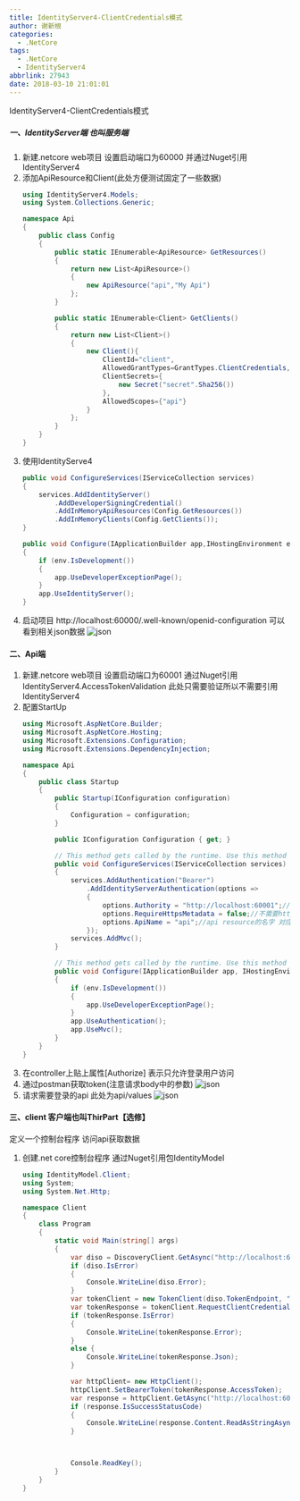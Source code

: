 ```yaml
---
title: IdentityServer4-ClientCredentials模式
author: 谢新根
categories:
  - .NetCore
tags:
  - .NetCore
  - IdentityServer4
abbrlink: 27943
date: 2018-03-10 21:01:01
---
```


IdentityServer4-ClientCredentials模式
<!-- more -->

##### 一、IdentityServer端 也叫服务端
1. 新建.netcore web项目 设置启动端口为60000 并通过Nuget引用IdentityServer4
2. 添加ApiResource和Client(此处方便测试固定了一些数据)
    ``` cs
    using IdentityServer4.Models;
    using System.Collections.Generic;

    namespace Api
    {
        public class Config
        {
            public static IEnumerable<ApiResource> GetResources()
            {
                return new List<ApiResource>()
                {
                    new ApiResource("api","My Api")
                };
            }

            public static IEnumerable<Client> GetClients()
            {
                return new List<Client>()
                {
                    new Client(){
                        ClientId="client",
                        AllowedGrantTypes=GrantTypes.ClientCredentials,
                        ClientSecrets={
                            new Secret("secret".Sha256())
                        },
                        AllowedScopes={"api"}
                    }
                };
            }
        }
    }
    ```
3. 使用IdentityServe4
    ``` cs
    public void ConfigureServices(IServiceCollection services)
    {
        services.AddIdentityServer()
            .AddDeveloperSigningCredential()
            .AddInMemoryApiResources(Config.GetResources())
            .AddInMemoryClients(Config.GetClients());
    }

    public void Configure(IApplicationBuilder app,IHostingEnvironment env)
    {
        if (env.IsDevelopment())
        {
            app.UseDeveloperExceptionPage();
        }
        app.UseIdentityServer();
    }
    ```
4. 启动项目 http://localhost:60000/.well-known/openid-configuration 可以看到相关json数据
![json](https://cdn.jsdelivr.net/gh/xiexingen/blog/assets/images/dotnetcore/identityserver4/01/1-0401.png)

#### 二、Api端
1. 新建.netcore web项目 设置启动端口为60001 
通过Nuget引用IdentityServer4.AccessTokenValidation 此处只需要验证所以不需要引用IdentityServer4
2. 配置StartUp
    ``` cs
    using Microsoft.AspNetCore.Builder;
    using Microsoft.AspNetCore.Hosting;
    using Microsoft.Extensions.Configuration;
    using Microsoft.Extensions.DependencyInjection;

    namespace Api
    {
        public class Startup
        {
            public Startup(IConfiguration configuration)
            {
                Configuration = configuration;
            }

            public IConfiguration Configuration { get; }

            // This method gets called by the runtime. Use this method to add services to the container.
            public void ConfigureServices(IServiceCollection services)
            {
                services.AddAuthentication("Bearer")
                    .AddIdentityServerAuthentication(options =>
                    {
                        options.Authority = "http://localhost:60001";//设置认证服务器地址
                        options.RequireHttpsMetadata = false;//不需要https
                        options.ApiName = "api";//api resource的名字 对应定义的ApiResource中的name
                    });
                services.AddMvc();
            }

            // This method gets called by the runtime. Use this method to configure the HTTP request pipeline.
            public void Configure(IApplicationBuilder app, IHostingEnvironment env)
            {
                if (env.IsDevelopment())
                {
                    app.UseDeveloperExceptionPage();
                }
                app.UseAuthentication();
                app.UseMvc();
            }
        }
    }
    ```
3. 在controller上贴上属性[Authorize] 表示只允许登录用户访问
4. 通过postman获取token(注意请求body中的参数)
![json](https://cdn.jsdelivr.net/gh/xiexingen/blog/assets/images/dotnetcore/identityserver4/01/2-0401.png)
5. 请求需要登录的api 此处为api/values
![json](https://cdn.jsdelivr.net/gh/xiexingen/blog/assets/images/dotnetcore/identityserver4/01/2-0501.png)

#### 三、client 客户端也叫ThirPart【选修】
定义一个控制台程序 访问api获取数据
1. 创建.net core控制台程序 通过Nuget引用包IdentityModel
    ``` cs
    using IdentityModel.Client;
    using System;
    using System.Net.Http;

    namespace Client
    {
        class Program
        {
            static void Main(string[] args)
            {
                var diso = DiscoveryClient.GetAsync("http://localhost:60000").Result;
                if (diso.IsError)
                {
                    Console.WriteLine(diso.Error);
                }
                var tokenClient = new TokenClient(diso.TokenEndpoint, "client", "secret");
                var tokenResponse = tokenClient.RequestClientCredentialsAsync("api").Result;
                if (tokenResponse.IsError)
                {
                    Console.WriteLine(tokenResponse.Error);
                }
                else {
                    Console.WriteLine(tokenResponse.Json);
                }

                var httpClient= new HttpClient();
                httpClient.SetBearerToken(tokenResponse.AccessToken);
                var response = httpClient.GetAsync("http://localhost:60001/api/values").Result;
                if (response.IsSuccessStatusCode)
                {
                    Console.WriteLine(response.Content.ReadAsStringAsync().Result);
                }



                Console.ReadKey();
            }
        }
    }

    ```